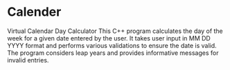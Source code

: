 # Calender
Virtual Calendar Day Calculator  This C++ program calculates the day of the week for a given date entered by the user. It takes user input in MM DD YYYY format and performs various validations to ensure the date is valid. The program considers leap years and provides informative messages for invalid entries.
